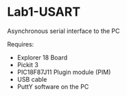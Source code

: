 # Lab1-USART  
Asynchronous serial interface to the PC  

Requires:  
* Explorer 18 Board
* Pickit 3
* PIC18F87J11 Plugin module (PIM)
* USB cable
* PuttY software on the PC

